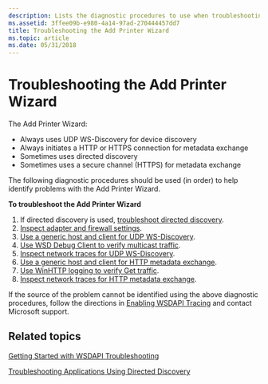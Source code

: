 ```yaml
---
description: Lists the diagnostic procedures to use when troubleshooting the Add Printer Wizard.
ms.assetid: 3ffee09b-e980-4a14-97ad-270444457dd7
title: Troubleshooting the Add Printer Wizard
ms.topic: article
ms.date: 05/31/2018
---
```


# Troubleshooting the Add Printer Wizard

The Add Printer Wizard:

-   Always uses UDP WS-Discovery for device discovery
-   Always initiates a HTTP or HTTPS connection for metadata exchange
-   Sometimes uses directed discovery
-   Sometimes uses a secure channel (HTTPS) for metadata exchange

The following diagnostic procedures should be used (in order) to help identify problems with the Add Printer Wizard.

**To troubleshoot the Add Printer Wizard**

1.  If directed discovery is used, [troubleshoot directed discovery](troubleshooting-applications-using-directed-discovery.md).
2.  [Inspect adapter and firewall settings](inspecting-adapter-and-firewall-settings.md).
3.  [Use a generic host and client for UDP WS-Discovery](using-a-generic-host-and-client-for-udp-ws-discovery.md).
4.  [Use WSD Debug Client to verify multicast traffic](using-wsddebug-client-to-verify-multicast-traffic.md).
5.  [Inspect network traces for UDP WS-Discovery](inspecting-network-traces-for-udp-ws-discovery.md).
6.  [Use a generic host and client for HTTP metadata exchange](using-a-generic-host-and-client-for-http-metadata-exchange.md).
7.  [Use WinHTTP logging to verify Get traffic](using-winhttp-logging-to-verify-get-traffic.md).
8.  [Inspect network traces for HTTP metadata exchange](inspecting-network-traces-for-http-metadata-exchange.md).

If the source of the problem cannot be identified using the above diagnostic procedures, follow the directions in [Enabling WSDAPI Tracing](enabling-wsdapi-tracing.md) and contact Microsoft support.

## Related topics

<dl> <dt>

[Getting Started with WSDAPI Troubleshooting](getting-started-with-wsdapi-troubleshooting.md)
</dt> <dt>

[Troubleshooting Applications Using Directed Discovery](troubleshooting-applications-using-directed-discovery.md)
</dt> </dl>

 

 



